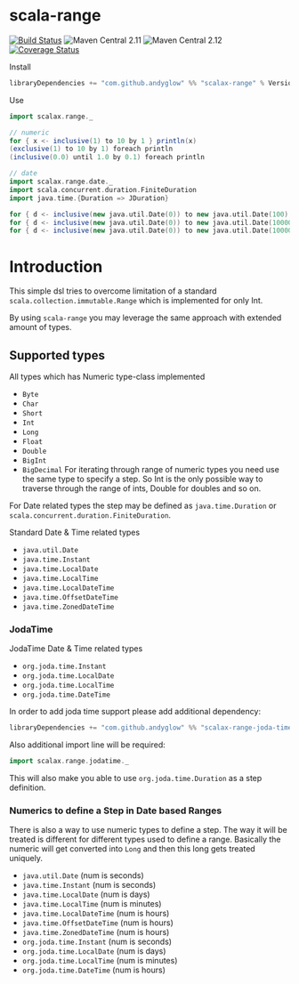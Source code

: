 # scala-range
[![Build Status](https://travis-ci.org/andyglow/scala-range.svg)](https://travis-ci.org/andyglow/scala-range)
![Maven Central 2.11](https://img.shields.io/maven-central/v/com.github.andyglow/scalax-range_2.11.svg)
![Maven Central 2.12](https://img.shields.io/maven-central/v/com.github.andyglow/scalax-range_2.12.svg)
[![Coverage Status](https://coveralls.io/repos/github/andyglow/scala-range/badge.svg?branch=master)](https://coveralls.io/github/andyglow/scala-range?branch=master)

Install
```scala
libraryDependencies += "com.github.andyglow" %% "scalax-range" % Version
```

Use
```scala
import scalax.range._

// numeric
for { x <- inclusive(1) to 10 by 1 } println(x)
(exclusive(1) to 10 by 1) foreach println
(inclusive(0.0) until 1.0 by 0.1) foreach println

// date
import scalax.range.date._
import scala.concurrent.duration.FiniteDuration
import java.time.{Duration => JDuration}

for { d <- inclusive(new java.util.Date(0)) to new java.util.Date(100) by 1 } println(x)
for { d <- inclusive(new java.util.Date(0)) to new java.util.Date(1000000) by 1.second } println(x)
for { d <- inclusive(new java.util.Date(0)) to new java.util.Date(1000000) by JDuration.ofSeconds(1) } println(x)
```

# Introduction
This simple dsl tries to overcome limitation of a standard `scala.collection.immutable.Range` which is implemented for only Int.

By using `scala-range` you may leverage the same approach with extended amount of types.

## Supported types

All types which has Numeric type-class implemented
- `Byte`
- `Char`
- `Short`
- `Int`
- `Long`
- `Float`
- `Double`
- `BigInt`
- `BigDecimal`
For iterating through range of numeric types you need use the same type to specify a step. 
So Int is the only possible way to traverse through the range of ints, Double for doubles and so on.

For Date related types the step may be defined as `java.time.Duration` 
or `scala.concurrent.duration.FiniteDuration`.   
 
Standard Date & Time related types
- `java.util.Date`
- `java.time.Instant`
- `java.time.LocalDate`
- `java.time.LocalTime`
- `java.time.LocalDateTime`
- `java.time.OffsetDateTime`
- `java.time.ZonedDateTime`

### JodaTime
JodaTime Date & Time related types
- `org.joda.time.Instant`
- `org.joda.time.LocalDate`
- `org.joda.time.LocalTime`
- `org.joda.time.DateTime`

In order to add joda time support please add additional dependency:
```scala
libraryDependencies += "com.github.andyglow" %% "scalax-range-joda-time" % Version
```
Also additional import line will be required:
```scala
import scalax.range.jodatime._
```
This will also make you able to use `org.joda.time.Duration` as a step definition.

### Numerics to define a Step in Date based Ranges
There is also a way to use numeric types to define a step.
The way it will be treated is different for different types used to define a range. 
Basically the numeric will get converted into `Long` and then this long gets treated uniquely.

- `java.util.Date` (num is seconds)
- `java.time.Instant` (num is seconds)
- `java.time.LocalDate` (num is days)
- `java.time.LocalTime` (num is minutes)
- `java.time.LocalDateTime` (num is hours)
- `java.time.OffsetDateTime` (num is hours)
- `java.time.ZonedDateTime` (num is hours)
- `org.joda.time.Instant` (num is seconds)
- `org.joda.time.LocalDate` (num is days)
- `org.joda.time.LocalTime` (num is minutes)
- `org.joda.time.DateTime` (num is hours)